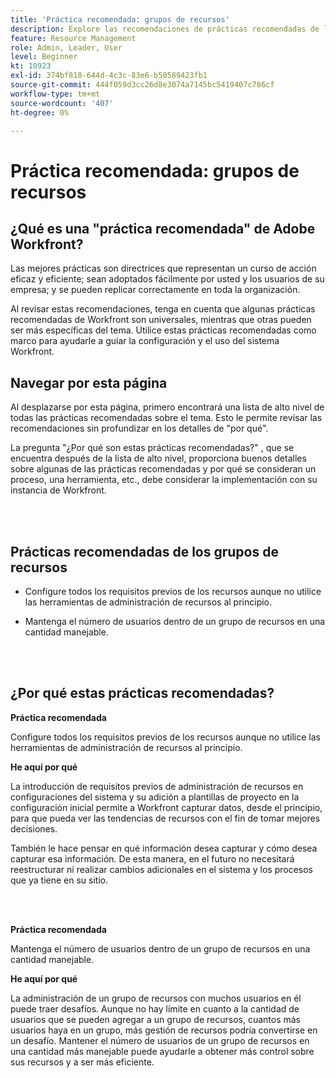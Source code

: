 ```yaml
---
title: 'Práctica recomendada: grupos de recursos'
description: Explore las recomendaciones de prácticas recomendadas de los expertos de Adobe Workfront sobre la configuración, administración y uso de grupos de recursos de Workfront.
feature: Resource Management
role: Admin, Leader, User
level: Beginner
kt: 10923
exl-id: 374bf818-644d-4c3c-83e6-b50589423fb1
source-git-commit: 444f059d3cc26d8e3074a7145bc5419407c786cf
workflow-type: tm+mt
source-wordcount: '407'
ht-degree: 0%

---
```


# Práctica recomendada: grupos de recursos

## ¿Qué es una &quot;práctica recomendada&quot; de Adobe Workfront?

Las mejores prácticas son directrices que representan un curso de acción eficaz y eficiente; sean adoptados fácilmente por usted y los usuarios de su empresa; y se pueden replicar correctamente en toda la organización.

Al revisar estas recomendaciones, tenga en cuenta que algunas prácticas recomendadas de Workfront son universales, mientras que otras pueden ser más específicas del tema. Utilice estas prácticas recomendadas como marco para ayudarle a guiar la configuración y el uso del sistema Workfront.

## Navegar por esta página

Al desplazarse por esta página, primero encontrará una lista de alto nivel de todas las prácticas recomendadas sobre el tema. Esto le permite revisar las recomendaciones sin profundizar en los detalles de &quot;por qué&quot;.

La pregunta &quot;¿Por qué son estas prácticas recomendadas?&quot; , que se encuentra después de la lista de alto nivel, proporciona buenos detalles sobre algunas de las prácticas recomendadas y por qué se consideran un proceso, una herramienta, etc., debe considerar la implementación con su instancia de Workfront.

</br>
</br>

## Prácticas recomendadas de los grupos de recursos

* Configure todos los requisitos previos de los recursos aunque no utilice las herramientas de administración de recursos al principio.

* Mantenga el número de usuarios dentro de un grupo de recursos en una cantidad manejable.

</br>
</br>

## ¿Por qué estas prácticas recomendadas?

**Práctica recomendada**

Configure todos los requisitos previos de los recursos aunque no utilice las herramientas de administración de recursos al principio.

**He aquí por qué**

La introducción de requisitos previos de administración de recursos en configuraciones del sistema y su adición a plantillas de proyecto en la configuración inicial permite a Workfront capturar datos, desde el principio, para que pueda ver las tendencias de recursos con el fin de tomar mejores decisiones.

También le hace pensar en qué información desea capturar y cómo desea capturar esa información. De esta manera, en el futuro no necesitará reestructurar ni realizar cambios adicionales en el sistema y los procesos que ya tiene en su sitio.

</br>
</br>

**Práctica recomendada**

Mantenga el número de usuarios dentro de un grupo de recursos en una cantidad manejable.

**He aquí por qué**

La administración de un grupo de recursos con muchos usuarios en él puede traer desafíos. Aunque no hay límite en cuanto a la cantidad de usuarios que se pueden agregar a un grupo de recursos, cuantos más usuarios haya en un grupo, más gestión de recursos podría convertirse en un desafío. Mantener el número de usuarios de un grupo de recursos en una cantidad más manejable puede ayudarle a obtener más control sobre sus recursos y a ser más eficiente.
